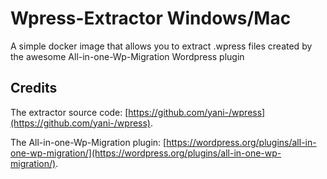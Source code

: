 # Wpress-Extractor Windows/Mac
A simple docker image that allows you to extract .wpress files created by the awesome All-in-one-Wp-Migration Wordpress plugin

## Credits
The extractor source code: [https://github.com/yani-/wpress](https://github.com/yani-/wpress).

The All-in-one-Wp-Migration plugin: [https://wordpress.org/plugins/all-in-one-wp-migration/](https://wordpress.org/plugins/all-in-one-wp-migration/).
